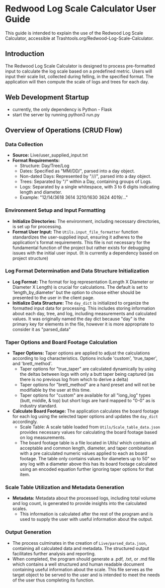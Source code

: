 # Redwood Log Scale Calculator User Guide

This guide is intended to explain the use of the Redwood Log Scale Calculator, accessible at Trashtools.org/Redwood-Log-Scale-Calculator.

## Introduction
The Redwood Log Scale Calculator is designed to process pre-formatted input to calculate the log scale based on a predefined metric. Users will input their scale list, collected during felling, in the specified format. The application will then compute the scale of logs and trees for each day.

## Web Development Startup
- currently, the only dependency is Python - Flask
- start the server by running python3 run.py

## Overview of Operations (CRUD Flow)

### Data Collection
- **Source:** Live/user_supplied_input.txt
- **Format Requirements:**
  - Structure: Day/Tree/Log
  - Dates: Specified as "MM/DD/", parsed into a day object.
  - Non-dated Days: Represented by "///", parsed into a day object.
  - Trees: Separated by "/" within a Day, containing groups of Logs.
  - Logs: Separated by a single whitespace, with 3 to 6 digits indicating length and diameter.
  - Example: "12/14/3618 3614 3210/1630 3624 4019/..."

### Environment Setup and Input Formatting
- **Initialize Directories:** The environment, including necessary directories, is set up for processing.
- **Format User Input:** The `Utils.input_file_formatter` function standardizes the user-supplied input, ensuring it adheres to the application's format requirements. This file is not necessary for the fundamental function of the project but rather exists for debugging issues with the initial user input. (It is currently a dependency based on project structure)

### Log Format Determination and Data Structure Initialization
- **Log Format:** The format for log representation (Length X Diameter or Diameter X Length) is crucial for calculations. The default is set to 'length_by_diameter' but the option to choose either should be presented to the user in the client page.
- **Initialize Data Structure:** The `day_dict` is initialized to organize the formatted input data for processing. This includes storing information about each day, tree, and log, including measurements and calculated values. It was originally named the day dict because "day" is the primary key for elements in the file, however it is more appropriate to consider it as "parsed_data" 

### Taper Options and Board Footage Calculation
- **Taper Options:** Taper options are applied to adjust the calculations according to log characteristics. Options include 'custom', 'true_taper', and 'brett_method'.
    - Taper options for "true_taper" are calculated dynamically by using the deltas between logs with only a butt taper being captured (as there is no previous log from which to derive a delta)
    - Taper options for "brett_method" are a hard preset and will not be modifiable by the user at this time.
    - Taper options for "custom" are available for all "long_log" types (butt, middle, & top) but short logs are hard mapped to "0-0" as is industry standard.
- **Calculate Board Footage:** The application calculates the board footage for each log using the selected taper options and updates the `day_dict` accordingly.
    - Scale Table: A scale table loaded from `Utils/Scale_table_data.json` provides necessary values for calculating the board footage based on log measurements.
    - The board footage table is a file located in Utils/ which contains all acceptable and common length, diameter, and taper combination with a pre calculated numeric values applied to each as board footage. The table only contains values for diameters up to 50" so any log with a diameter above this has its board footage calculated using an encoded equation further ignoring taper options for that item.

### Scale Table Utilization and Metadata Generation
- **Metadata:** Metadata about the processed logs, including total volume and log count, is generated to provide insights into the calculated scales.
    - This information is calculated after the rest of the program and is used to supply the user with useful information about the output.

### Output Generation
- The process culminates in the creation of `Live/parsed_data.json`, containing all calculated data and metadata. The structured output facilitates further analysis and reporting.
- When completed, the program should generate a .pdf, .txt, or .md file which contains a well structured and human readable document containing useful information about the scale. This file serves as the target object to be served to the user and is intended to meet the needs of the user thus completing its function.
